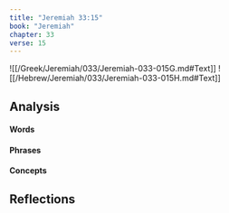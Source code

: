 ```yaml
---
title: "Jeremiah 33:15"
book: "Jeremiah"
chapter: 33
verse: 15
---
```

![[/Greek/Jeremiah/033/Jeremiah-033-015G.md#Text]]
![[/Hebrew/Jeremiah/033/Jeremiah-033-015H.md#Text]]

## Analysis

#### Words

#### Phrases

#### Concepts

## Reflections

